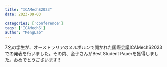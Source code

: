 ```yaml
---
title: "ICAMechS2023"
date: 2023-09-03

categories: ['conference']
tags: ['ICAMechS']
author: "MengLab"
---
```

7名の学生が、オーストラリアのメルボルンで開かれた国際会議ICAMechS2023での発表を行いました。その内、金子さんがBest Student Paperを獲得しました。おめでとうございます!!​
